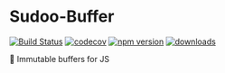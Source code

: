 # Sudoo-Buffer

[![Build Status](https://travis-ci.com/SudoDotDog/Grindstrone-TypeScript.svg?branch=master)](https://travis-ci.com/SudoDotDog/Grindstrone-TypeScript)
[![codecov](https://codecov.io/gh/SudoDotDog/Grindstrone-TypeScript/branch/master/graph/badge.svg)](https://codecov.io/gh/SudoDotDog/Grindstrone-TypeScript)
[![npm version](https://badge.fury.io/js/%40grindstone%2Fcore.svg)](https://badge.fury.io/js/%40grindstone%2Fcore)
[![downloads](https://img.shields.io/npm/dm/@grindstone/core.svg)](https://www.npmjs.com/package/@grindstone/core)

:hibiscus: Immutable buffers for JS
